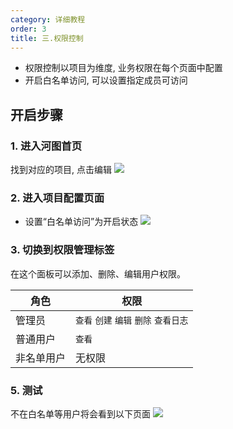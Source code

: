 ```yaml
---
category: 详细教程
order: 3
title: 三.权限控制
---
```


- 权限控制以项目为维度, 业务权限在每个页面中配置
- 开启白名单访问, 可以设置指定成员可访问

## 开启步骤

### 1. 进入河图首页

找到对应的项目, 点击编辑
![](https://user-gold-cdn.xitu.io/2020/6/8/17291b7bfc967c00?w=2292&h=510&f=png&s=219328)

### 2. 进入项目配置页面

- 设置“白名单访问”为开启状态
  ![](https://user-gold-cdn.xitu.io/2020/6/8/17291b49bcb37c59?w=1972&h=650&f=png&s=138458)

### 3. 切换到权限管理标签

在这个面板可以添加、删除、编辑用户权限。

| 角色       | 权限                                   |
| ---------- | -------------------------------------- |
| 管理员     | `查看` `创建` `编辑` `删除` `查看日志` |
| 普通用户   | `查看`                                 |
| 非名单用户 | 无权限                                 |

### 5. 测试

不在白名单等用户将会看到以下页面
![](https://user-gold-cdn.xitu.io/2019/10/24/16dfce336b766f73?w=2844&h=1426&f=png&s=259972)
